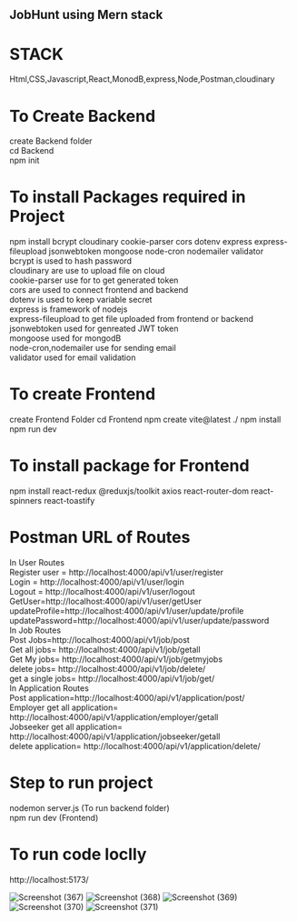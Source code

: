 ## JobHunt using Mern stack

# STACK
Html,CSS,Javascript,React,MonodB,express,Node,Postman,cloudinary 

# To Create Backend 
create Backend folder  
cd Backend  
npm init
# To install Packages required in Project
npm install bcrypt cloudinary cookie-parser cors dotenv express express-fileupload jsonwebtoken mongoose node-cron nodemailer validator  
bcrypt is used to hash password  
cloudinary are use to upload file on cloud  
cookie-parser use for to get generated token  
cors are used to connect frontend and backend  
dotenv is used to keep variable secret  
express is framework of nodejs  
express-fileupload to get file uploaded from frontend or backend  
jsonwebtoken used for genreated JWT token  
mongoose used for mongodB  
node-cron,nodemailer use for sending email   
validator used for email validation 

# To create Frontend
create Frontend Folder
cd Frontend
npm create vite@latest ./
npm install 
npm run dev 
# To install package for Frontend
npm install react-redux @reduxjs/toolkit axios react-router-dom react-spinners react-toastify


# Postman URL of Routes  
In User Routes  
Register user = http://localhost:4000/api/v1/user/register  
Login = http://localhost:4000/api/v1/user/login  
Logout = http://localhost:4000/api/v1/user/logout  
GetUser=http://localhost:4000/api/v1/user/getUser  
updateProfile=http://localhost:4000/api/v1/user/update/profile  
updatePassword=http://localhost:4000/api/v1/user/update/password  
In Job Routes  
Post Jobs=http://localhost:4000/api/v1/job/post    
Get all jobs=  http://localhost:4000/api/v1/job/getall  
Get My jobs=  http://localhost:4000/api/v1/job/getmyjobs  
delete jobs=  http://localhost:4000/api/v1/job/delete/  
get a single jobs=  http://localhost:4000/api/v1/job/get/  
In Application Routes  
Post application=http://localhost:4000/api/v1/application/post/  
Employer get all application= http://localhost:4000/api/v1/application/employer/getall  
Jobseeker get all application= http://localhost:4000/api/v1/application/jobseeker/getall  
delete application= http://localhost:4000/api/v1/application/delete/

# Step to run project 
nodemon server.js (To run backend folder)  
npm run dev (Frontend)
# To run code loclly
http://localhost:5173/


![Screenshot (367)](https://github.com/user-attachments/assets/36a16934-c7ba-475b-b2e7-af7c5e298530)
![Screenshot (368)](https://github.com/user-attachments/assets/46b162f4-ba66-4805-88cc-cef3eb82c629)
![Screenshot (369)](https://github.com/user-attachments/assets/02872a6c-5c08-44c2-8521-502b9602626a)
![Screenshot (370)](https://github.com/user-attachments/assets/69ee9888-50d9-4508-b00c-172f0c51e5bd)
![Screenshot (371)](https://github.com/user-attachments/assets/a1e894fc-dc40-4b25-a3e6-a8b901b44c65)

